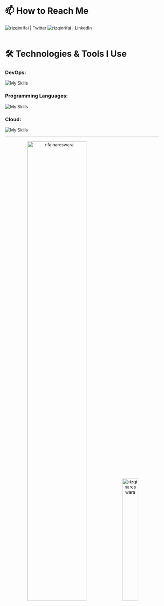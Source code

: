 # 📫 How to Reach Me

[<img align="left" alt="rizqinrifai | Twitter"  src="https://skillicons.dev/icons?i=twitter" />][twitter]
[<img align="left" alt="rizqinrifai | LinkedIn"  src="https://skillicons.dev/icons?i=linkedin" />][linkedin]

</br>
</br>

# 🛠️ Technologies & Tools I Use


### DevOps:
![My Skills](https://skillicons.dev/icons?i=docker,kubernetes,nginx,jenkins,grafana,prometheus,ansible,terraform&theme=dark)

### Programming Languages:
![My Skills](https://skillicons.dev/icons?i=rust,actix,python,fastapi,go,java&theme=dark)


### Cloud:
![My Skills](https://skillicons.dev/icons?i=aws,gcp&theme=dark)

---

<p align="center">
  <img width="62%" src="https://github-profile-summary-cards.vercel.app/api/cards/profile-details?username=rifainareswara&theme=dark" alt="rifainareswara" />
  <img width="32%" src="https://github-readme-stats.vercel.app/api/top-langs?username=rifainareswara&show_icons=true&locale=en&layout=compact&theme=dark" alt="rizqinareswara" />
</p>



[website]: https://www.nareswara.com/  
[twitter]: https://twitter.com/rizqinrifai  
[youtube]: https://youtube.com/rizqinrifai  
[instagram]: https://instagram.com/rizqinrifai  
[linkedin]: https://linkedin.com/in/rnrifai
